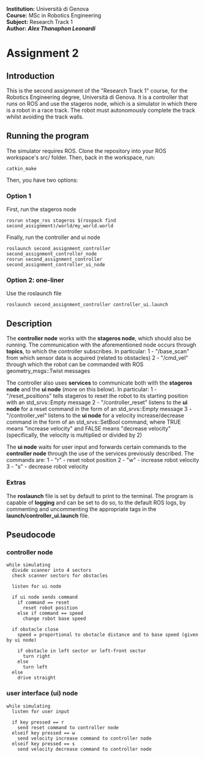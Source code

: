 **Institution:** Università di Genova<br>
**Course:** MSc in Robotics Engineering<br>
**Subject:** Research Track 1<br>
**Author:** ***Alex Thanaphon Leonardi***<br>

# Assignment 2

## Introduction
This is the second assignment of the "Research Track 1" course, for the Robotics Engineering degree, Università di Genova.
It is a controller that runs on ROS and use the stageros node, which is a simulator in which there is a robot in a race track. The robot must autonomously complete the track whilst avoiding the track walls.

## Running the program
The simulator requires ROS. Clone the repository into your ROS workspace's src/ folder. Then, back in the workspace, run:
```
catkin_make
```
Then, you have two options:
### Option 1
First, run the stageros node
```
rosrun stage_ros stageros $(rospack find second_assignment)/world/my_world.world
```
Finally, run the controller and ui node
```
roslaunch second_assignment_controller second_assignment_controller_node
rosrun second_assignment_controller second_assignment_controller_ui_node
```
### Option 2: one-liner
Use the roslaunch file
```
roslaunch second_assignment_controller controller_ui.launch
```

## Description
The **controller node** works with the **stageros node**, which should also be running. The communication with the aforementioned node occurs through **topics**, to which the controller subscribes. In particular:
1 - "/base_scan" from which sensor data is acquired (related to obstacles)
2 - "/cmd_vel" through which the robot can be commanded with ROS geometry_msgs::Twist messages

The controller also uses **services** to communicate both with the **stageros node** and the **ui node** (more on this below). In particular:
1 - "/reset_positions" tells stageros to reset the robot to its starting position with an std_srvs::Empty message
2 - "/controller_reset" listens to the **ui node** for a reset command in the form of an std_srvs::Empty message
3 - "/controller_vel" listens to the **ui node** for a velocity increase/decrease command in the form of an std_srvs::SetBool command, where TRUE means "increase velocity" and FALSE means "decrease velocity" (specifically, the velocity is multiplied or divided by 2)

The **ui node** waits for user input and forwards certain commands to the **controller node** through the use of the services previously described. The commands are:
1 - "r" - reset robot position
2 - "w" - increase robot velocity
3 - "s" - decrease robot velocity

### Extras
The **roslaunch** file is set by default to print to the terminal. The program is capable of **logging** and can be set to do so, to the default ROS logs, by commenting and uncommenting the appropriate tags in the **launch/controller_ui.launch** file.

## Pseudocode
### controller node
```
while simulating
  divide scanner into 4 sectors
  check scanner sectors for obstacles

  listen for ui node

  if ui node sends command
    if command == reset
      reset robot position
    else if command == speed
      change robot base speed

  if obstacle close
    speed = proportional to obstacle distance and to base speed (given by ui node)

    if obstacle in left sector or left-front sector
      turn right
    else
      turn left
  else
    drive straight
```

### user interface (ui) node
```
while simulating
  listen for user input

  if key pressed == r
    send reset command to controller node
  elseif key pressed == w
    send velocity increase command to controller node
  elseif key pressed == s
    send velocity decrease command to controller node
```
